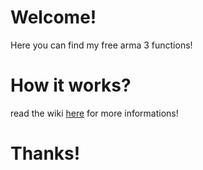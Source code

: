 # Welcome!
Here you can find my free arma 3 functions!

# How it works?
read the wiki [here](https://github.com/LucaM97/Arma3-BDL-Functions/wiki) for more informations!
# Thanks!
